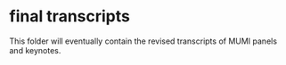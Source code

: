 # final transcripts

This folder will eventually contain the revised transcripts of MUMI panels and keynotes.
